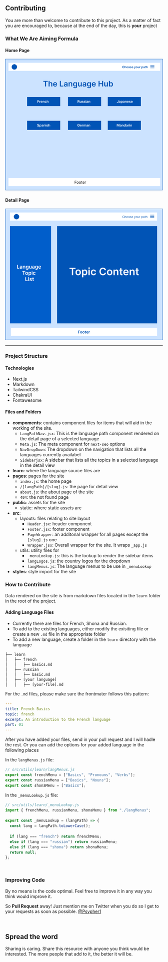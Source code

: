 ## Contributing

You are more than welcome to contribute to this project. As a matter of fact you are encouraged to, because at the end of the day, this is **your** project

### What We Are Aiming Formula

#### Home Page

![Home Page](Home.png)

#### Detail Page

![expected](Detail.png)

---

### Project Structure

#### Technologies

- Next.js
- Markdown
- TailwindCSS
- ChakraUI
- Fontawesome

#### Files and Folders

- **compoments**: contains component files for items that will aid in the working of the site.
  - `LangPathNav.jsx`: This is the language path component rendered on the detail page of a selected language
  - `Meta.js`: The meta component for `next-seo` options
  - `NavDropDown`: The dropdown on the navigation that lists all the languages currently availabel
  - `Sidebarjsx`: A sidebar that lists all the topics in a selected language in the detail view
- **learn**: where the language source files are
- **pages**: pages for the site
  - `index.js`: the home page
  - `/[langPath]/[slug].js`: the page for detail view
  - `about.js`: the about page of the site
  - `404`: the not found page
- **public**: assets for the site
  - static: where static assets are
- **src**:
  - layouts: files relating to site layout
    - `Header.jsx`: header component
    - `Footer.jsx`: footer component
    - `PageWrapper`: an additonal wrapper for all pages except the `[slug].js` one
    - `Wrapper.jsx`: Overall wrapper for the site. It wraps `_app.js`
  - utils: utility files for
    - `_menuLookup.js`: this is the lookup to render the sidebar items
    - `langLogos.js`: the country logos for the dropdown
    - `langMenus.js`: The language menus to be use in `_menuLookup`
- **styles**: style import for the site

### How to Contribute

Data rendered on the site is from markdown files located in the `learn` folder in the root of the project.

#### Adding Language Files

- Currently there are files for French, Shona and Russian.
- To add to the existing languages, either modify the exisiting file or create a new `.md` file in the appropriate folder
- To add a new language, create a folder in the `learn` directory with the language

```
├── learn
│   ├── french
│   │   ├── basics.md
│   ├── russian
│   │   ├── basic.md
│   ├── [your language]
│   │   ├── [your-file].md
```

For the `.md` files, please make sure the frontmater follows this pattern:

```yml
---
title: French Basics
topic: french
excerpt: An introduction to the French language
part: 01
---
```

After you have added your files, send in your pull request and I will hadle the rest. Or you can add the options for your added language in the following places

In the `langMenus.js` file:

```js
// src/utils/learn/langMenus.js
export const frenchMenu = ["Basics", "Pronouns", "Verbs"];
export const russianMenu = ["Basics", "Nouns"];
export const shonaMenu = ["Basics"];
```

In the `_menuLookup.js` file:

```js
// src/utils/learn/_menuLookup.js
import { frenchMenu, russianMenu, shonaMenu } from "./langMenus";

export const _menuLookup = (langPath) => {
  const lang = langPath.toLowerCase();

  if (lang === "french") return frenchMenu;
  else if (lang === "russian") return russianMenu;
  else if (lang === "shona") return shonaMenu;
  return null;
};
```

<br/>

### Improving Code

By no means is the code optimal. Feel free to improve it in any way you think would improve it.

So **Pull Request** away! Just mention me on Twitter when you do so I get to your requests as soon as possible. [@Psypher1](https://twitter.com/Psypher1)

<br/>

## Spread the word

Sharing is caring. Share this resource with anyone you think would be interested. The more people that add to it, the better it will be.
